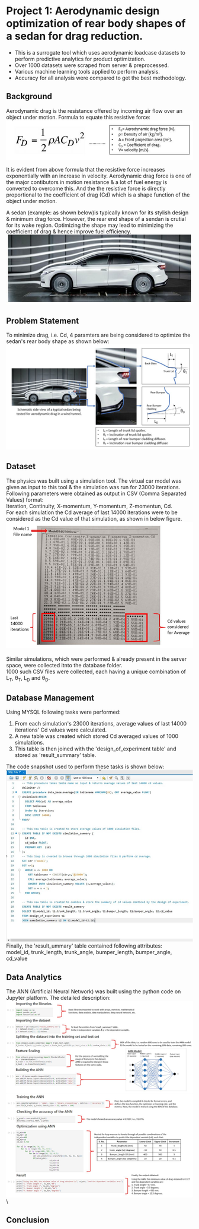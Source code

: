 # Project 1: Aerodynamic design optimization of rear body shapes of a sedan for drag reduction.
* This is a surrogate tool which uses aerodynamic loadcase datasets to perform predictive analytics for product optimization.
* Over 1000 datasets were scraped from server & preprocessed.
* Various machine learning tools applied to perform analysis.
* Accuracy for all analysis were compared to get the best methodology.

## Background
Aerodynamic drag is the resistance offered by incoming air flow over an object under motion. Formula to equate this resistive force: \
![](/images/Image_2.JPG)

It is evident from above formula that the resistive force increases exponentially with an increase in velocity.
Aerodynamic drag force is one of the major contibutors in motion resistance & a lot of fuel energy is converted to overcome this.
And the the resistive force is directly proportional to the coefficient of drag (Cd) which is a shape function of the object under motion.

A sedan (example: as shown below)is typically known for its stylish design & minimum drag force.
However, the rear end shape of a sendan is crutial for its wake region.
Optimizing the shape may lead to minimizing the coefficient of drag & hence improve fuel efficiency. \
![](/images/Image_3.JPG)

## Problem Statement
To minimize drag, i.e. Cd, 4 paramters are being considered to optimize the sedan's rear body shape as shown below: \
![](/images/Image_1.JPG)

## Dataset
The physics was built using a simulation tool. The virtual car model was given as input to this tool & the simulation was run for 23000 iterations.
Following parameters were obtained as output in CSV (Comma Separated Values) format: \
Iteration, Continuity, X-momentum, Y-momentum, Z-momentun, Cd. \
For each simulation the Cd average of last 14000 iterations were to be considered as the Cd value of that simulation, as shown in below figure. \
![](/images/Image_4.JPG) \
\
Similar simulations, which were performed & already present in the server space, were collected itnto the database folder. \
1000 such CSV files were collected, each having a unique combination of L<sub>T</sub>, &theta;<sub>T</sub>, L<sub>D</sub> and &theta;<sub>D</sub>. 

## Database Management
Using MYSQL following tasks were performed: 
1. From each simulation's 23000 iterations, average values of last 14000 iterations' Cd values were calculated. 
2. A new table was created which stored Cd averaged values of 1000 simulations.
3. This table is then joined with the 'design_of_experiment table' and stored as 'result_summary' table.

The code snapshot used to perform these tasks is shown below: \
![](/images/Image_5.jpg) \
Finally, the 'result_ummary' table contained following attributes: \
model_id, trunk_length, trunk_angle, bumper_length, bumper_angle, cd_value 

## Data Analytics
The ANN (Artificial Neural Network) was built using the python code on Jupyter platform. The detailed description:\
![](/images/Image_6.JPG) \
![](/images/Image_7.JPG) \

## Conclusion

